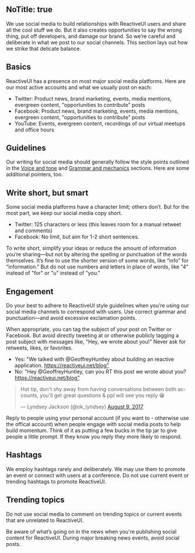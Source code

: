 NoTitle: true
---
We use social media to build relationships with ReactiveUI users and share all the cool stuff we do. But it also creates opportunities to say the wrong thing, put off developers, and damage our brand. So we’re careful and deliberate in what we post to our social channels. This section lays out how we strike that delicate balance.

## Basics

ReactiveUI has a presence on most major social media platforms. Here are our most active accounts and what we usually post on each:

* Twitter: Product news, brand marketing, events, media mentions, evergreen content, "opportunities to contribute” posts
* Facebook: Product news, brand marketing, events, media mentions, evergreen content, "opportunities to contribute” posts
* YouTube: Events, evergreen content, recordings of our virtual meetups and office hours

## Guidelines

Our writing for social media should generally follow the style points outlined in the [Voice and tone](voice-and-tone) and [Grammar and mechanics](grammar-and-mechanics) sections. Here are some additional pointers, too.

## Write short, but smart

Some social media platforms have a character limit; others don’t. But for the most part, we keep our social media copy short.

* Twitter: 125 characters or less (this leaves room for a manual retweet and comments)
* Facebook: No limit, but aim for 1-2 short sentences.

To write short, simplify your ideas or reduce the amount of information you’re sharing—but not by altering the spelling or punctuation of the words themselves. It’s fine to use the shorter version of some words, like “info” for “information.” But do not use numbers and letters in place of words, like "4" instead of "for" or "u" instead of "you."

## Engagement

Do your best to adhere to ReactiveUI style guidelines when you’re using our social media channels to correspond with users. Use correct grammar and punctuation—and avoid excessive exclamation points.

When appropriate, you can tag the subject of your post on Twitter or Facebook. But avoid directly tweeting at or otherwise publicly tagging a post subject with messages like, "Hey, we wrote about you!" Never ask for retweets, likes, or favorites.

* Yes: "We talked with @GeoffreyHuntley about building an reactive application. https://reactiveui.net/blog”
* No: "Hey @GeoffreyHuntley, can you RT this post we wrote about you? https://reactiveui.net/blog”

<blockquote class="twitter-tweet" data-conversation="none" data-lang="en"><p lang="en" dir="ltr">Hot tip, don&#39;t shy away from having conversations between both accounts, you&#39;ll get great questions &amp; ppl will see you reply 😁</p>&mdash; Lyndsey Jackson (@ok_lyndsey) <a href="https://twitter.com/ok_lyndsey/status/895384141130211328">August 9, 2017</a></blockquote>
<script async src="//platform.twitter.com/widgets.js" charset="utf-8"></script>

Reply to people using your personal account (if you want to - otherwise use the offical account) when people engage with social media posts to help build momentum. Think of it as putting a few bucks in the tip jar to give people a little prompt. If they know you reply they more likely to respond.

## Hashtags

We employ hashtags rarely and deliberately. We may use them to promote an event or connect with users at a conference. Do not use current event or trending hashtags to promote ReactiveUI.

## Trending topics

Do not use social media to comment on trending topics or current events that are unrelated to ReactiveUI.

Be aware of what’s going on in the news when you're publishing social content for ReactiveUI. During major breaking news events, avoid social posts.
